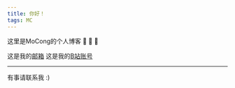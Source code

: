 ```yaml
---
title: 你好！
tags: MC
---
```


这里是MoCong的个人博客 :ghost: :ghost: :ghost:

这是我的[邮箱](mailto:mocong258@gmail)
这是我的[B站账号](https://space.bilibili.com/16889411)

<!--more-->

---

有事请联系我 :)
